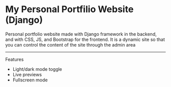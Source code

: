 #
# My Personal Portfilio Website (Django)

Personal portfolio website made with Django framework in the backend, and with CSS, JS, and Bootstrap for the frontend. It is a dynamic site so that you can control the content of the site through the admin area

---
Features

  - Light/dark mode toggle
  - Live previews
  - Fullscreen mode

